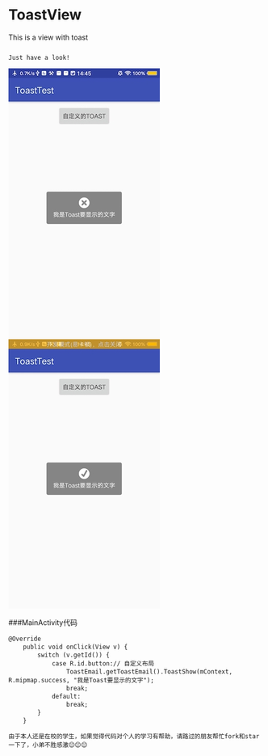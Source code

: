 # ToastView
This is a view with toast

###
```
Just have a look!
```
![image](https://github.com/SmartXiaoMing001/ToastView/raw/master/pictures/error.jpg)
![image](https://github.com/SmartXiaoMing001/ToastView/raw/master/pictures/success.jpg)

###MainActivity代码
```
@Override
    public void onClick(View v) {
        switch (v.getId()) {
            case R.id.button:// 自定义布局
                ToastEmail.getToastEmail().ToastShow(mContext, R.mipmap.success, "我是Toast要显示的文字");
                break;
            default:
                break;
        }
    }
```

```
由于本人还是在校的学生，如果觉得代码对个人的学习有帮助，请路过的朋友帮忙fork和star一下了，小弟不胜感激😊😊😊
```
